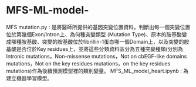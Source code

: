 # MFS-ML-model-
MFS mutation.py  :  是將醫師所提供的基因突變位置資料，判斷出每一個突變位置位於第幾個Exon/Intron上、為何種突變類型 (Mutation Type)、原本的胺基酸變成哪種胺基酸、突變的胺基酸位於fibrillin-1蛋白哪一個Domain上，以及突變的胺基酸是否位於Key residues上，並將這些分類資料區分為五種突變種類(分別為Intronic mutations，Non-missense  mutations，Not on cbEGF-like domains  mutations，Not on  the key residues mutations，on  the key residues mutations)作為後續預測模型裡的類別變量。
MFS_ML_model_heart.ipynb  :  為建立機器學習模型。
